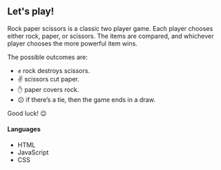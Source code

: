 ## Let's play!

Rock paper scissors is a classic two player game. Each player chooses either rock, paper, or scissors. The items are compared, and whichever player chooses the more powerful item wins.

The possible outcomes are:

* :fist: rock destroys scissors.
* :v: scissors cut paper.
* :hand: paper covers rock.
* :neutral_face: if there’s a tie, then the game ends in a draw.

Good luck! :wink:

#### Languages
 * HTML
 * JavaScript
 * CSS